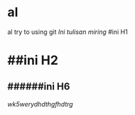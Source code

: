 # al
al try to using git
*Ini tulisan miring*
#ini H1 <h1> 
##ini H2 <h2>
######ini H6 <h6> wk5werydhdthgfhdtrg
